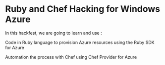# Ruby and Chef Hacking for Windows Azure

In this hackfest, we are going to learn and use :

Code in Ruby language to provision Azure resources using the Ruby SDK for Azure

Automation the process with Chef using Chef Provider for Azure

